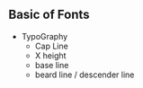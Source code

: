 ## Basic of Fonts

- TypoGraphy
  - Cap Line
  - X height
  - base line
  - beard line / descender line
